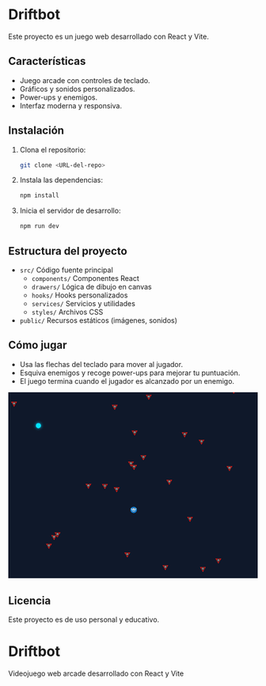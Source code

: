 # Driftbot

Este proyecto es un juego web desarrollado con React y Vite.

## Características
- Juego arcade con controles de teclado.
- Gráficos y sonidos personalizados.
- Power-ups y enemigos.
- Interfaz moderna y responsiva.

## Instalación

1. Clona el repositorio:
   ```bash
   git clone <URL-del-repo>
   ```
2. Instala las dependencias:
   ```bash
   npm install
   ```
3. Inicia el servidor de desarrollo:
   ```bash
   npm run dev
   ```

## Estructura del proyecto
- `src/` Código fuente principal
  - `components/` Componentes React
  - `drawers/` Lógica de dibujo en canvas
  - `hooks/` Hooks personalizados
  - `services/` Servicios y utilidades
  - `styles/` Archivos CSS
- `public/` Recursos estáticos (imágenes, sonidos)

## Cómo jugar
- Usa las flechas del teclado para mover al jugador.
- Esquiva enemigos y recoge power-ups para mejorar tu puntuación.
- El juego termina cuando el jugador es alcanzado por un enemigo.

![Gameplay](/public/gameplay.gif)

## Licencia
Este proyecto es de uso personal y educativo.

# Driftbot
Videojuego web arcade desarrollado con React y Vite
